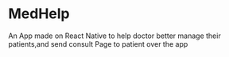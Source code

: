 # MedHelp
An App made on React Native to help doctor better manage their patients,and send consult Page to patient over the app
